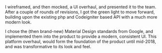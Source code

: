 I wireframed, and then mocked, a UI overhaul, and presented it to the team. After a couple of rounds of revisions, I got the green light to move forward, building upon the existing php and Codeigniter based API with a much more modern look.

I chose the (then brand-new) Material Design standards from Google, and implemented them into the product to provide a modern, consistent UI. This platform overhaul,  would form the foundation of the product until mid-2018, and was transformative to its look and feel.
